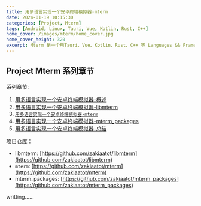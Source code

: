 ```yaml
---
title: 用多语言实现一个安卓终端模拟器-mterm
date: 2024-01-19 10:15:30
categories: [Project, Mterm]
tags: [Android, Linux, Tauri, Vue, Kotlin, Rust, C++]
home_cover: /images/mterm/home_cover.jpg
home_cover_height: 320
excerpt: Mterm 是一个用Tauri、Vue、Kotlin、Rust、C++ 等 Languages && Framework 实现的Android终端模拟器。此章节介绍此项目主体客户端部分mterm...
---
```


## Project Mterm 系列章节

系列章节:

1. [用多语言实现一个安卓终端模拟器-概述](https://blog.hackerfly.cn/2024/01/18/mterm/overview)
2. [用多语言实现一个安卓终端模拟器-libmterm](https://blog.hackerfly.cn/2024/01/19/mterm/libmterm)
3. [`用多语言实现一个安卓终端模拟器-mterm`](https://blog.hackerfly.cn/2024/01/19/mterm/mterm)
4. [用多语言实现一个安卓终端模拟器-mterm_packages](https://blog.hackerfly.cn/2024/01/19/mterm/mterm_packages)
5. [用多语言实现一个安卓终端模拟器-总结](https://blog.hackerfly.cn/2024/01/19/mterm/summary)

项目仓库：

- libmterm: [https://github.com/zakiaatot/libmterm](https://github.com/zakiaatot/libmterm)
- `mterm`: [https://github.com/zakiaatot/mterm](https://github.com/zakiaatot/mterm)
- mterm_packages: [https://github.com/zakiaatot/mterm_packages](https://github.com/zakiaatot/mterm_packages)

writting......